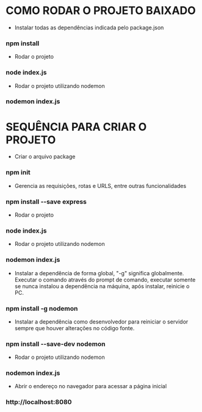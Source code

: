 # COMO RODAR O PROJETO BAIXADO
- Instalar todas as dependências indicada pelo package.json
### npm install

- Rodar o projeto
### node index.js

- Rodar o projeto utilizando nodemon
### nodemon index.js


# SEQUÊNCIA PARA CRIAR O PROJETO
- Criar o arquivo package

### npm init

- Gerencia as requisições, rotas e URLS, entre outras funcionalidades

### npm install --save express

- Rodar o projeto

### node index.js

- Rodar o projeto utilizando nodemon

### nodemon index.js

- Instalar a dependência de forma global, "-g" significa globalmente. Executar o comando através do prompt de comando, executar somente se nunca instalou a dependência na máquina, após instalar, reinicie o PC.

### npm install -g nodemon

- Instalar a dependência como desenvolvedor para reiniciar o servidor sempre que houver alterações no código fonte.
### npm install --save-dev nodemon

- Rodar o projeto utilizando nodemon
### nodemon index.js

- Abrir o endereço no navegador para acessar a página inicial
### http://localhost:8080
